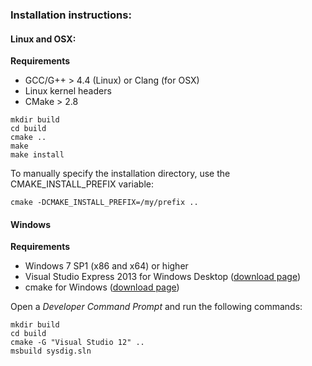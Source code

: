 ### Installation instructions:

#### Linux and OSX:

**Requirements**
* GCC/G++ > 4.4 (Linux) or Clang (for OSX)
* Linux kernel headers
* CMake > 2.8

```
mkdir build
cd build
cmake ..
make
make install
```

To manually specify the installation directory, use the CMAKE_INSTALL_PREFIX variable:

```
cmake -DCMAKE_INSTALL_PREFIX=/my/prefix ..
```

#### Windows

**Requirements**
* Windows 7 SP1 (x86 and x64) or higher
* Visual Studio Express 2013 for Windows Desktop ([download page](http://www.visualstudio.com/downloads/download-visual-studio-vs#d-express-windows-desktop))
* cmake for Windows ([download page](http://www.cmake.org/cmake/resources/software.html))

Open a _Developer Command Prompt_ and run the following commands:

````
mkdir build
cd build
cmake -G "Visual Studio 12" ..
msbuild sysdig.sln
````

